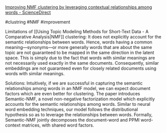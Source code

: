 [Improving NMF clustering by leveraging contextual relationships among words - ScienceDirect](https://www.sciencedirect.com/science/article/abs/pii/S0925231222005185?via%3Dihub)

#clustring #NMF #improvement 

Limitations of [[Using Topic Modeling Methods for Short-Text Data - A Comparative Analysis|NMF]] clustering:
It does not explicitly account for the semantic relationships between words. Hence, words having a common meaning—synonyms—or more generally words that are about the same topic are not guaranteed to be mapped in the same direction in the latent space. This is simply due to the fact that words with similar meanings are not necessarily used exactly in the same documents. Consequently, similar embeddings are not guaranteed even for closely related documents using words with similar meanings. 

Solutions:
Intuitively, if we are successful in capturing the semantic relationships among words in an NMF model, we can expect document factors which are even better for clustering.
The paper introduces Semantic-NMF, a novel non-negative factorization model which explicitly accounts for the semantic relationships among words. Similar to neural word embedding techniques, our model follows the distributional hypothesis so as to leverage the relationships between words. Formally, Semantic-NMF jointly decomposes the document-word and PPMI word-context matrices, with shared word factors.